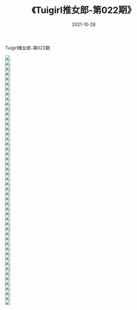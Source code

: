 ﻿---
layout: post
title:  《Tuigirl推女郎-第022期》
date:   2021-10-28
img: http://imgx.orgx.ga/漏D/网络美图/2021/Tuigirl推女郎-第022期/000.jpg
categories: [美女, 清纯, 唯美]
---

Tuigirl推女郎-第022期

  ![](http://imgx.orgx.ga/漏D/网络美图/2021/Tuigirl推女郎-第022期/001.jpg) <br> ![](http://imgx.orgx.ga/漏D/网络美图/2021/Tuigirl推女郎-第022期/002.jpg) <br> ![](http://imgx.orgx.ga/漏D/网络美图/2021/Tuigirl推女郎-第022期/003.jpg) <br> ![](http://imgx.orgx.ga/漏D/网络美图/2021/Tuigirl推女郎-第022期/004.jpg) <br> ![](http://imgx.orgx.ga/漏D/网络美图/2021/Tuigirl推女郎-第022期/005.jpg) <br> ![](http://imgx.orgx.ga/漏D/网络美图/2021/Tuigirl推女郎-第022期/006.jpg) <br> ![](http://imgx.orgx.ga/漏D/网络美图/2021/Tuigirl推女郎-第022期/007.jpg) <br> ![](http://imgx.orgx.ga/漏D/网络美图/2021/Tuigirl推女郎-第022期/008.jpg) <br> ![](http://imgx.orgx.ga/漏D/网络美图/2021/Tuigirl推女郎-第022期/009.jpg) <br> ![](http://imgx.orgx.ga/漏D/网络美图/2021/Tuigirl推女郎-第022期/010.jpg) <br> ![](http://imgx.orgx.ga/漏D/网络美图/2021/Tuigirl推女郎-第022期/011.jpg) <br> ![](http://imgx.orgx.ga/漏D/网络美图/2021/Tuigirl推女郎-第022期/012.jpg) <br> ![](http://imgx.orgx.ga/漏D/网络美图/2021/Tuigirl推女郎-第022期/013.jpg) <br> ![](http://imgx.orgx.ga/漏D/网络美图/2021/Tuigirl推女郎-第022期/014.jpg) <br> ![](http://imgx.orgx.ga/漏D/网络美图/2021/Tuigirl推女郎-第022期/015.jpg) <br> ![](http://imgx.orgx.ga/漏D/网络美图/2021/Tuigirl推女郎-第022期/016.jpg) <br> ![](http://imgx.orgx.ga/漏D/网络美图/2021/Tuigirl推女郎-第022期/017.jpg) <br> ![](http://imgx.orgx.ga/漏D/网络美图/2021/Tuigirl推女郎-第022期/018.jpg) <br> ![](http://imgx.orgx.ga/漏D/网络美图/2021/Tuigirl推女郎-第022期/019.jpg) <br> ![](http://imgx.orgx.ga/漏D/网络美图/2021/Tuigirl推女郎-第022期/020.jpg) <br> ![](http://imgx.orgx.ga/漏D/网络美图/2021/Tuigirl推女郎-第022期/021.jpg) <br> ![](http://imgx.orgx.ga/漏D/网络美图/2021/Tuigirl推女郎-第022期/022.jpg) <br> ![](http://imgx.orgx.ga/漏D/网络美图/2021/Tuigirl推女郎-第022期/023.jpg) <br> ![](http://imgx.orgx.ga/漏D/网络美图/2021/Tuigirl推女郎-第022期/024.jpg) <br> ![](http://imgx.orgx.ga/漏D/网络美图/2021/Tuigirl推女郎-第022期/025.jpg) <br> ![](http://imgx.orgx.ga/漏D/网络美图/2021/Tuigirl推女郎-第022期/026.jpg) <br> ![](http://imgx.orgx.ga/漏D/网络美图/2021/Tuigirl推女郎-第022期/027.jpg) <br> ![](http://imgx.orgx.ga/漏D/网络美图/2021/Tuigirl推女郎-第022期/028.jpg) <br> ![](http://imgx.orgx.ga/漏D/网络美图/2021/Tuigirl推女郎-第022期/029.jpg) <br> ![](http://imgx.orgx.ga/漏D/网络美图/2021/Tuigirl推女郎-第022期/030.jpg) <br> ![](http://imgx.orgx.ga/漏D/网络美图/2021/Tuigirl推女郎-第022期/031.jpg) <br> ![](http://imgx.orgx.ga/漏D/网络美图/2021/Tuigirl推女郎-第022期/032.jpg) <br> ![](http://imgx.orgx.ga/漏D/网络美图/2021/Tuigirl推女郎-第022期/033.jpg) <br> ![](http://imgx.orgx.ga/漏D/网络美图/2021/Tuigirl推女郎-第022期/034.jpg) <br> ![](http://imgx.orgx.ga/漏D/网络美图/2021/Tuigirl推女郎-第022期/035.jpg) <br> ![](http://imgx.orgx.ga/漏D/网络美图/2021/Tuigirl推女郎-第022期/036.jpg) <br> ![](http://imgx.orgx.ga/漏D/网络美图/2021/Tuigirl推女郎-第022期/037.jpg) <br> ![](http://imgx.orgx.ga/漏D/网络美图/2021/Tuigirl推女郎-第022期/038.jpg) <br> ![](http://imgx.orgx.ga/漏D/网络美图/2021/Tuigirl推女郎-第022期/039.jpg) <br> ![](http://imgx.orgx.ga/漏D/网络美图/2021/Tuigirl推女郎-第022期/040.jpg) <br> ![](http://imgx.orgx.ga/漏D/网络美图/2021/Tuigirl推女郎-第022期/041.jpg) <br> ![](http://imgx.orgx.ga/漏D/网络美图/2021/Tuigirl推女郎-第022期/042.jpg) <br> ![](http://imgx.orgx.ga/漏D/网络美图/2021/Tuigirl推女郎-第022期/043.jpg) <br> ![](http://imgx.orgx.ga/漏D/网络美图/2021/Tuigirl推女郎-第022期/044.jpg) <br> ![](http://imgx.orgx.ga/漏D/网络美图/2021/Tuigirl推女郎-第022期/045.jpg) <br> ![](http://imgx.orgx.ga/漏D/网络美图/2021/Tuigirl推女郎-第022期/046.jpg) <br> ![](http://imgx.orgx.ga/漏D/网络美图/2021/Tuigirl推女郎-第022期/047.jpg) <br> ![](http://imgx.orgx.ga/漏D/网络美图/2021/Tuigirl推女郎-第022期/048.jpg) <br> ![](http://imgx.orgx.ga/漏D/网络美图/2021/Tuigirl推女郎-第022期/049.jpg) <br> ![](http://imgx.orgx.ga/漏D/网络美图/2021/Tuigirl推女郎-第022期/050.jpg) <br>